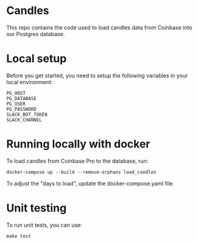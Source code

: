 # Candles

This repo contains the code used to load candles data from Coinbase into our Postgres database.

# Local setup

Before you get started, you need to setup the following variables in your local environment:
```
PG_HOST
PG_DATABASE
PG_USER
PG_PASSWORD
SLACK_BOT_TOKEN
SLACK_CHANNEL
```

# Running locally with docker

To load candles from Coinbase Pro to the database, run:
```shell
docker-compose up --build --remove-orphans load_candles
```
To adjust the "days to load", update the docker-compose.yaml file.

# Unit testing

To run unit tests, you can use:
```shell
make test
```
